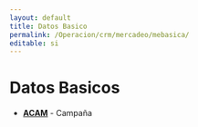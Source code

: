 ```yaml
---
layout: default
title: Datos Basico
permalink: /Operacion/crm/mercadeo/mebasica/
editable: si
---
```


# Datos Basicos

* [**ACAM**](http://docs.oasiscom.com/Operacion/crm/mercadeo/mebasica/acam) - Campaña
